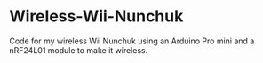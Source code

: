# Wireless-Wii-Nunchuk
Code for my wireless Wii Nunchuk using an Arduino Pro mini and a nRF24L01 module to make it wireless.
